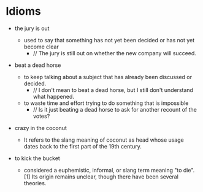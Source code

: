 # Idioms

- the jury is out
  - used to say that something has not yet been decided or has not yet become clear
    - // The jury is still out on whether the new company will succeed.

- beat a dead horse
  - to keep talking about a subject that has already been discussed or decided.
    - // I don't mean to beat a dead horse, but I still don't understand what happened.
  - to waste time and effort trying to do something that is impossible
    - // Is it just beating a dead horse to ask for another recount of the votes?

- crazy in the coconut
  - It refers to the slang meaning of coconut as head whose usage dates back to the first part of the 19th century.

- to kick the bucket
  - considered a euphemistic, informal, or slang term meaning "to die".[1] Its origin remains unclear, though there have been several theories.
  